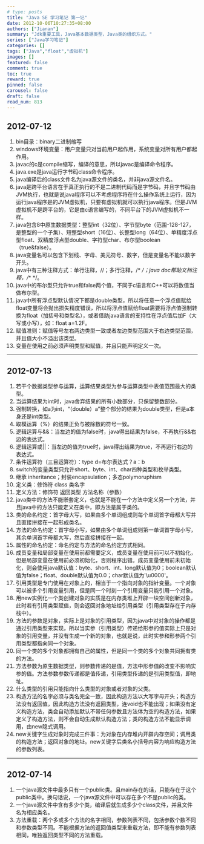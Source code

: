 ```yaml
---
# type: posts 
title: "Java SE 学习笔记 第一记"
date: 2012-10-06T10:27:35+08:00
authors: ["Jianan"]
summary: "Jdk重要工具，Java基本数据类型，Java类的组织方式。"
series: ["Java学习笔记"]
categories: []
tags: ["Java","float","虚拟机"]
images: []
featured: false
comment: true
toc: true
reward: true
pinned: false
carousel: false
draft: false
read_num: 813
---
```


## 2012-07-12

1. bin目录：binary二进制缩写
2. windows环境变量：用户变量只对当前用户起作用，系统变量对所有用户都起作用。
3. javac的c是compile缩写，编译的意思，所以javac是编译命令程序。
4. java.exe是java运行字节码class命令程序。
5. java编译后的class文件名为java源文件的类名，并非java源文件名。
6. java是跨平台语言在于真正执行的不是二进制代码而是字节码，并且字节码由JVM执行，也就是说java程序可以不考虑程序将在什么操作系统上运行，因为运行java程序是的JVM虚拟机，只要有虚拟机就可以执行java程序。但是JVM虚拟机不是跨平台的，它是由c语言编写的，不同平台下的JVM虚拟机不一样。
7. java包含8中原生数据类型：整型int（32位）、字节型byte（范围-128-127，是整型的一个子集）、短整型short（16位）、长整型long（64位）、单精度浮点型float、双精度浮点型double、字符型char、布尔型boolean（true&false）。
8. java变量名可以包含下划线、字母、美元符号、数字，但是变量名不能以数字开头。
9. java中有三种注释方式：单行注释，//；多行注释，/* */；java doc帮助文档注释，/** */。
10. java中的布尔型只允许true和false两个值，不同于c语言和C++可以将数值当做布尔型。
11. java中所有浮点型默认情况下都是double类型，所以将任意一个浮点值赋给float变量将会抛出损失精度错误，所以将浮点值赋给float需要将浮点值强制转换为float（加括号和类型名），或者借助java语言的支持性在浮点值后加F（大写或小写），如：float a=1.2F。
12. 赋值准则：赋值等号左右两边类型一致或者左边类型范围大于右边类型范围，并且值大小不溢出该类型。
13. 变量在使用之前必须声明类型和赋值，并且只能声明定义一次。

--- 

## 2012-07-13

1. 若干个数据类型参与运算，运算结果类型为参与运算类型中表值范围最大的类型。
2. 当运算结果为int时，java舍弃结果的所有小数部分，只保留整数部分。
3. 强制转换，如a为int，“（double）a”整个部分的结果为double类型，但是a本身还是int类型。
4. 取模运算（%）的结果正负与被除数的符号一致。
5. 逻辑运算与&&：当左边的值为false时，java得出结果为false，不再执行&&右边的表达式。
6. 逻辑运算或||：当左边的值为true时，java得出结果为true，不再运行右边的表达式。
7. 条件运算符（三目运算符）：type d=布尔表达式？a：b
8. switch的变量类型只允许short、byte、int、char四种类型和枚举类型。
9. 继承 inheritance；封装encapsulation；多态polymoruphism
10. 定义类：修饰符 class 类名字
11. 定义方法：修饰符 返回类型 方法名称（参数）
12. java类中的方法不能嵌套定义，也就是不能在一个方法中定义另一个方法，并且java中的方法只能定义在类中，即方法是属于类的。
13. 类的命名约定：首字母大写，如果由多个单词组成则每个单词首字母都大写并且直接拼接在一起形成类名。
14. 方法的命名约定：首字母小写，如果由多个单词组成则第一单词首字母小写，其余单词首字母都大写，然后直接拼接在一起。
15. 属性的命名约定：命名约定与方法的命名约定方式相同。
16. 成员变量和局部变量在使用前都需要定义，成员变量在使用前可以不初始化，但是局部变量在使用前必须初始化，否则程序出错。成员变量使用前未初始化，则会使用java默认值：byte、short、int、long默认值为0；boolean默认值为false；float、double默认值为0.0；char默认值为'\u0000'。
17. 引用类型是专门使用在对象上的，相当于一个指向对象的指针变量。一个对象可以被多个引用变量引用，但是同一个时刻一个引用变量只能引用一个对象。
18. 用new实例化一个类创建对象的实质是在内存类堆上开辟一块空间创新对象，此时若有引用类型赋值，则会返回对象地址给引用类型（引用类型存在于内存栈中）。
19. 方法的参数是对象，实际上是对象的引用类型，因为java中对对象的操作都是通过引用类型来实现，所以当实参（引用类型）传递给形参的值实际上只是对象的引用变量，并没有生成一个新的对象，也就是说，此时实参和形参两个引用类型都指向同一个对象。
20. 同一个类的多个对象都拥有自己的属性，但是同一个类的多个对象共同拥有类的方法。
21. 方法参数为原生数据类型，则参数传递的是值，方法中形参值的改变不影响实参的值。方法参数参数传递都是值传递，引用类型传递的是引用类型值，即地址。
22. 什么类型的引用只能指向什么类型的对象或者对象的父类。
23. 构造方法的名字必须与类名完全一致，因此构造方法以大写字母开头；构造方法没有返回值，因此构造方法没有返回类型，连void也不能出现；如果没有定义构造方法，类会自动添加默认不带任何参数且方法体为空的构造方法，如果定义了构造方法，则不会自动生成默认构造方法；类的构造方法不能显示调用，由new隐式调用。
24. new关键字生成对象时完成三件事：为对象在内存堆内开辟内存空间；调用类的构造方法；返回对象的地址。new关键字后类名小括号内容为响应构造方法的参数列表。

---

## 2012-07-14

1. 一个java源文件中最多只有一个public类。且main存在的话，只能存在于这个public类中。换句话说，一个java源文件中可以存在多个不是public的类。
2. 一个java源文件中含有多少个类，编译后就生成多少个class文件，并且文件名为相应类名。
3. 方法重载：两个多或多个方法的名字相同，参数列表不同，包括参数个数不同和参数类型不同。不能根据方法的返回值类型来重载方法，即不能有参数列表相同，唯独返回类型不同的方法重载。